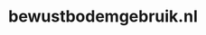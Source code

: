 ---
layout: post
title:  "bewustbodemgebruik.nl"
internal_url:  "/dutchgov/bewustbodemgebruik.nl.html"
subdomains_count: 3
all_subdomains_count: 3
urls_count: 3
ssl_rank: 0
http_rank: 31.666666666667
url_link: /data/bewustbodemgebruik.nl/urls.txt
all_subdomains_link: /data/bewustbodemgebruik.nl/all_subdomains.txt
subdomains_link: /data/bewustbodemgebruik.nl/subdomains.txt
categories: dutchgov
---
